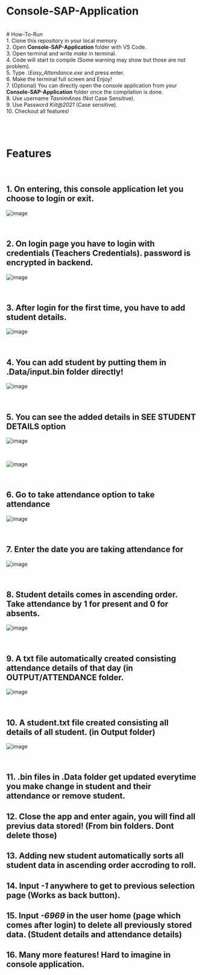 # Console-SAP-Application
<br>
# How-To-Run

<br>
1. Clone this repository in your local memory<br>
2. Open <b>Console-SAP-Application</b> folder with VS Code.<br>
3. Open terminal and write <i>make</i> in terminal.<br>
4. Code will start to compile (Some warning may show but those are not problem).<br>
5. Type <i>.\Easy_Attendance.exe</i> and press enter.<br>
6. Make the terminal full screen and Enjoy!<br>
7. (Optional) You can directly open the console application from your <b>Console-SAP-Application</b> folder once the compilation is done.<br>
8. Use username <i>TasnimAnas</i> (Not Case Sensitive).<br>
9. Use Password <i>Kiit@2021</i> (Case sensitive).<br>
10. Checkout all features!<br>

</br> </br>
# Features
</br>
<h2>1. On entering, this console application let you choose to login or exit.</h2>

![image](https://user-images.githubusercontent.com/80065444/126076402-efda2e28-55ff-4ce8-b284-de2a8f45fbc1.png)

</br>
<h2>2. On login page you have to login with credentials (Teachers Credentials). password is encrypted in backend.</h2>

![image](https://user-images.githubusercontent.com/80065444/126076447-6c93e008-039c-438d-9d43-6a0a291a6ccc.png)

</br>
<h2>3. After login for the first time, you have to add student details.</h2>

![image](https://user-images.githubusercontent.com/80065444/126076482-3470bb66-8b55-418f-a930-d9ef8bb770a5.png)

</br>
<h2>4. You can add student by putting them in .Data/input.bin folder directly!</h2>

![image](https://user-images.githubusercontent.com/80065444/126076621-cbdd73b6-4b0d-4199-a5a7-d50e2a9fb8dd.png)

</br>
<h2>5. You can see the added details in SEE STUDENT DETAILS option</h2>

![image](https://user-images.githubusercontent.com/80065444/126076667-07c0e3e6-d1a5-4765-af18-246ce62971ed.png)

</br>

![image](https://user-images.githubusercontent.com/80065444/126076695-ff70a187-887b-4766-95e6-9ac8ccef834a.png)

</br>
<h2>6. Go to take attendance option to take attendance</h2>

![image](https://user-images.githubusercontent.com/80065444/126076777-dfa9fe39-ea62-419b-baf6-0f007451c362.png)

</br>
<h2>7. Enter the date you are taking attendance for</h2>

![image](https://user-images.githubusercontent.com/80065444/126076805-edf4a2b4-3ffd-4c8d-8540-315524898068.png)

</br>
<h2>8. Student details comes in ascending order. Take attendance by 1 for present and 0 for absents.</h2>

![image](https://user-images.githubusercontent.com/80065444/126076846-ec25a812-34cc-4ccc-88a8-68a58ac83f43.png)

</br>
<h2>9. A txt file automatically created consisting attendance details of that day (in OUTPUT/ATTENDANCE folder.</h2>
  
![image](https://user-images.githubusercontent.com/80065444/126076906-5dceb8b6-b0ab-4b98-ada2-b45deb643d05.png)

</br>
<h2>10. A student.txt file created consisting all details of all student. (in Output folder)</h2>
    
![image](https://user-images.githubusercontent.com/80065444/126076954-be591e4e-9b6a-4f40-bfa4-2470ec794521.png)

</br>
<h2>11. .bin files in .Data folder get updated everytime you make change in student and their attendance or remove student.</h2>
<h2>12. Close the app and enter again, you will find all previus data stored! (From bin folders. Dont delete those)
<h2>13. Adding new student automatically sorts all student data in ascending order accroding to roll.
<h2>14. Input <i>-1</i> anywhere to get to previous selection page (Works as back button).
<h2>15. Input <i>-6969</i> in the user home (page which comes after login) to delete all previously stored data. (Student details and attendance details)</h2>
<h2>16. Many more features! Hard to imagine in console application.
